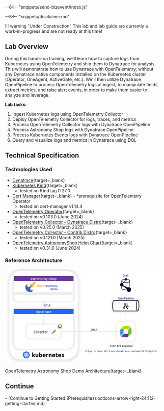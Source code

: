 --8<-- "snippets/send-bizevent/index.js"

--8<-- "snippets/disclaimer.md"

!!! warning "Under Construction"
    This lab and lab guide are currently a work-in-progress and are not ready at this time!

## Lab Overview

During this hands-on training, we’ll learn how to capture logs from Kubernetes using OpenTelemetry and ship them to Dynatrace for analysis.  This will demonstrate how to use Dynatrace with OpenTelemetry; without any Dynatrace native components installed on the Kubernetes cluster (Operator, OneAgent, ActiveGate, etc.).  We'll then utilize Dynatrace OpenPipeline to process OpenTelemetry logs at ingest, to manipulate fields, extract metrics, and raise alert events, in order to make them easier to analyze and leverage.

**Lab tasks:**

1. Ingest Kubernetes logs using OpenTelemetry Collector
1. Deploy OpenTelemetry Collector for logs, traces, and metrics
1. Process OpenTelemetry Collector logs with Dynatrace OpenPipeline
1. Process Astronomy Shop logs with Dynatrace OpenPipeline
1. Process Kubernetes Events logs with Dynatrace OpenPipeline
1. Query and visualize logs and metrics in Dynatrace using DQL

## Technical Specification

### Technologies Used

- [Dynatrace](https://www.dynatrace.com/trial){target=_blank}
- [Kubernetes Kind](https://kind.sigs.k8s.io/){target=_blank}
    - tested on Kind tag 0.27.0
- [Cert Manager](https://cert-manager.io/){target=_blank} - *prerequisite for OpenTelemetry Operator
    - tested on cert-manager v1.14.4
- [OpenTelemetry Operator](https://opentelemetry.io/docs/platforms/kubernetes/operator/){target=_blank}
    - tested on v0.103.0 (June 2024)
- [OpenTelemetry Collector - Dynatrace Distro](https://docs.dynatrace.com/docs/extend-dynatrace/opentelemetry/collector/deployment){target=_blank}
    - tested on v0.25.0 (March 2025)
- [OpenTelemetry Collector - Contrib Distro](https://github.com/open-telemetry/opentelemetry-collector-contrib/releases/tag/v0.103.0){target=_blank}
    - tested on v0.121.0 (March 2025)
- [OpenTelemetry AstronomyShop Helm Chart](https://opentelemetry.io/docs/platforms/kubernetes/helm/demo/){target=_blank}
    - tested on v0.31.0 (June 2024)

### Reference Architecture

![Reference Architecture](../img/lab_reference_architecture.png)

[OpenTelemetry Astronomy Shop Demo Architecture](https://opentelemetry.io/docs/demo/architecture/){target=_blank}

## Continue

<div class="grid cards" markdown>
- [Continue to Getting Started (Prerequisites):octicons-arrow-right-24:](2-getting-started.md)